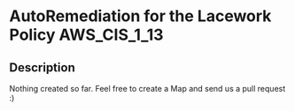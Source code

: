 # AutoRemediation for the Lacework Policy AWS_CIS_1_13

## Description
Nothing created so far. Feel free to create a Map and send us a pull request :)
